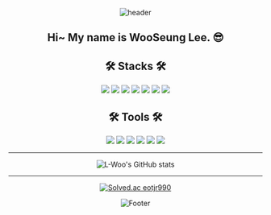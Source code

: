 <div align=center>
  
![header](https://capsule-render.vercel.app/api?&color=gradient&height=280&text=L-Woo&animation=fadeIn&fontAlignY=40&type=wave)

  ##  Hi~ My name is WooSeung Lee. 😎
  
<h2>🛠 Stacks 🛠</h2>
<p>
<img src="https://img.shields.io/badge/java-%23ED8B00.svg?style=for-the-badge&logo=java&logoColor=white"/>
<img src="https://img.shields.io/badge/JavaScript-F7DF1E?style=for-the-badge&logo=JavaScript&logoColor=white"/>
<img src="https://img.shields.io/badge/Kotlin-7F52FF?style=for-the-badge&logo=Kotlin&logoColor=white"/>
<img src="https://img.shields.io/badge/Springboot-6DB33F?style=for-the-badge&logo=Springboot&logoColor=white"/>
<img src="https://img.shields.io/badge/Vue.js-4FC08D?style=for-the-badge&logo=Vue.js&logoColor=white"/>
<img src="https://img.shields.io/badge/Gradle-02303A?style=for-the-badge&logo=Gradle&logoColor=white"/>
<img src="https://img.shields.io/badge/MySQL-4479A1?style=for-the-badge&logo=Mysql&logoColor=white"/>



<h2>🛠 Tools 🛠</h2>
<img src="https://img.shields.io/badge/Postman-FF6C37?style=for-the-badge&logo=Postman&logoColor=white"/>
<img src="https://img.shields.io/badge/Notion-000000?style=for-the-badge&logo=Notion&logoColor=white"/>
<img src="https://img.shields.io/badge/Mattermost-0058CC?style=for-the-badge&logo=Mattermost&logoColor=white"/>
<img src="https://img.shields.io/badge/Jira-0052CC?style=for-the-badge&logo=Jira&logoColor=white"/>
<img src="https://img.shields.io/badge/GitHub-181717?style=for-the-badge&logo=GitHub&logoColor=white"/>
<img src="https://img.shields.io/badge/GitLab-FC6D26?style=for-the-badge&logo=GitLab&logoColor=white"/>
  

<hr>

![L-Woo's GitHub stats](https://github-readme-stats.vercel.app/api?username=L-Woo&show_icons=true&count_private=true&theme=tokyonight)
<br>
<hr>


[![Solved.ac eotjr990](http://mazassumnida.wtf/api/v2/generate_badge?boj=dntmd159)](https://solved.ac/dntmd159)


![Footer](https://capsule-render.vercel.app/api?type=waving&color=gradient&height=200&section=footer)

</div>
  
</div>
